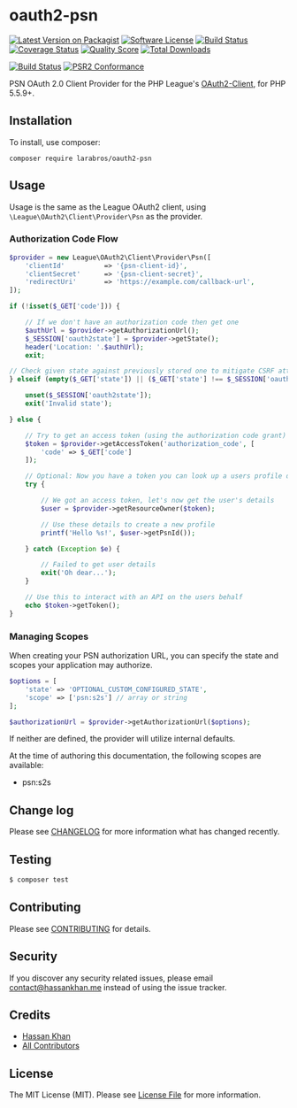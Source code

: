 # oauth2-psn

[![Latest Version on Packagist][ico-version]][link-packagist]
[![Software License][ico-license]](LICENSE.md)
[![Build Status][ico-travis]][link-travis]
[![Coverage Status][ico-scrutinizer]][link-scrutinizer]
[![Quality Score][ico-code-quality]][link-code-quality]
[![Total Downloads][ico-downloads]][link-downloads]

[![Build Status][ico-phpeye]][link-phpeye]
[![PSR2 Conformance][ico-styleci]][link-styleci]

PSN OAuth 2.0 Client Provider for the PHP League's [OAuth2-Client](https://github.com/thephpleague/oauth2-client), for PHP 5.5.9+.

## Installation

To install, use composer:

```
composer require larabros/oauth2-psn
```

## Usage

Usage is the same as the League OAuth2 client, using `\League\OAuth2\Client\Provider\Psn` as the provider.

### Authorization Code Flow

```php
$provider = new League\OAuth2\Client\Provider\Psn([
    'clientId'          => '{psn-client-id}',
    'clientSecret'      => '{psn-client-secret}',
    'redirectUri'       => 'https://example.com/callback-url',
]);

if (!isset($_GET['code'])) {

    // If we don't have an authorization code then get one
    $authUrl = $provider->getAuthorizationUrl();
    $_SESSION['oauth2state'] = $provider->getState();
    header('Location: '.$authUrl);
    exit;

// Check given state against previously stored one to mitigate CSRF attack
} elseif (empty($_GET['state']) || ($_GET['state'] !== $_SESSION['oauth2state'])) {

    unset($_SESSION['oauth2state']);
    exit('Invalid state');

} else {

    // Try to get an access token (using the authorization code grant)
    $token = $provider->getAccessToken('authorization_code', [
        'code' => $_GET['code']
    ]);

    // Optional: Now you have a token you can look up a users profile data
    try {

        // We got an access token, let's now get the user's details
        $user = $provider->getResourceOwner($token);

        // Use these details to create a new profile
        printf('Hello %s!', $user->getPsnId());

    } catch (Exception $e) {

        // Failed to get user details
        exit('Oh dear...');
    }

    // Use this to interact with an API on the users behalf
    echo $token->getToken();
}
```

### Managing Scopes

When creating your PSN authorization URL, you can specify the state and scopes your application may authorize.

```php
$options = [
    'state' => 'OPTIONAL_CUSTOM_CONFIGURED_STATE',
    'scope' => ['psn:s2s'] // array or string
];

$authorizationUrl = $provider->getAuthorizationUrl($options);
```
If neither are defined, the provider will utilize internal defaults.

At the time of authoring this documentation, the following scopes are available:

- psn:s2s

## Change log

Please see [CHANGELOG](CHANGELOG.md) for more information what has changed recently.

## Testing

``` bash
$ composer test
```

## Contributing

Please see [CONTRIBUTING](CONTRIBUTING.md) for details.

## Security

If you discover any security related issues, please email contact@hassankhan.me instead of using the issue tracker.

## Credits

- [Hassan Khan][link-author]
- [All Contributors][link-contributors]

## License

The MIT License (MIT). Please see [License File](LICENSE.md) for more information.

[ico-version]: https://img.shields.io/packagist/v/larabros/oauth2-psn.svg?style=flat-square
[ico-license]: https://img.shields.io/badge/license-MIT-brightgreen.svg?style=flat-square
[ico-travis]: https://img.shields.io/travis/larabros/oauth2-psn/develop.svg?style=flat-square
[ico-scrutinizer]: https://img.shields.io/scrutinizer/coverage/g/larabros/oauth2-psn.svg?style=flat-square
[ico-code-quality]: https://img.shields.io/scrutinizer/g/larabros/oauth2-psn.svg?style=flat-square
[ico-downloads]: https://img.shields.io/packagist/dt/larabros/oauth2-psn.svg?style=flat-square

[link-packagist]: https://packagist.org/packages/larabros/oauth2-psn
[link-travis]: https://travis-ci.org/larabros/oauth2-psn
[link-scrutinizer]: https://scrutinizer-ci.com/g/larabros/oauth2-psn/code-structure
[link-code-quality]: https://scrutinizer-ci.com/g/larabros/oauth2-psn
[link-downloads]: https://packagist.org/packages/larabros/oauth2-psn
[link-author]: https://github.com/hassankhan
[link-contributors]: ../../contributors

[ico-phpeye]: http://php-eye.com/badge/larabros/oauth2-psn/tested.svg?style=flat-square
[ico-styleci]: https://styleci.io/repos/:styleci_repo/shield

[link-phpeye]: http://php-eye.com/package/larabros/oauth2-psn
[link-styleci]: https://styleci.io/repos/51898151/
